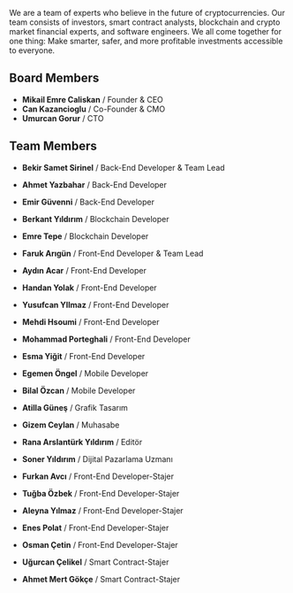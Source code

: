 We are a team of experts who believe in the future of cryptocurrencies. Our team consists of investors, smart contract analysts, blockchain and crypto market financial experts, and software engineers. We all come together for one thing: Make smarter, safer, and more profitable investments accessible to everyone.

## Board Members

- **Mikail Emre Caliskan** / Founder & CEO
- **Can Kazancioglu** / Co-Founder & CMO
- **Umurcan Gorur** / CTO

## Team Members

- **Bekir Samet Sirinel** / Back-End Developer & Team Lead
- **Ahmet Yazbahar** / Back-End Developer 
- **Emir Güvenni** / Back-End Developer
- **Berkant Yıldırım** / Blockchain Developer
- **Emre Tepe** / Blockchain Developer

- **Faruk Arıgün** / Front-End Developer & Team Lead
- **Aydın Acar** / Front-End Developer 
- **Handan Yolak** / Front-End Developer 
- **Yusufcan YIlmaz** / Front-End Developer 
- **Mehdi Hsoumi** / Front-End Developer 
- **Mohammad Porteghali** / Front-End Developer 
- **Esma Yiğit** / Front-End Developer 

- **Egemen Öngel** / Mobile Developer 
- **Bilal Özcan** / Mobile Developer 

- **Atilla Güneş** / Grafik Tasarım
- **Gizem Ceylan** / Muhasabe
- **Rana Arslantürk Yıldırım** / Editör
- **Soner Yıldırım** / Dijital Pazarlama Uzmanı

- **Furkan Avcı** / Front-End Developer-Stajer
- **Tuğba Özbek** / Front-End Developer-Stajer
- **Aleyna Yılmaz** / Front-End Developer-Stajer
- **Enes Polat** / Front-End Developer-Stajer
- **Osman Çetin** / Front-End Developer-Stajer

- **Uğurcan Çelikel** / Smart Contract-Stajer
- **Ahmet Mert Gökçe** / Smart Contract-Stajer

